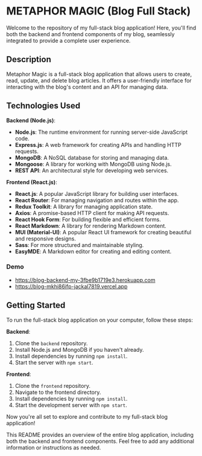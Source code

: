 # METAPHOR MAGIC (Blog Full Stack)

Welcome to the repository of my full-stack blog application! Here, you'll find both the backend and frontend components of my blog, seamlessly integrated to provide a complete user experience.

## Description

Metaphor Magic is a full-stack blog application that allows users to create, read, update, and delete blog articles. It offers a user-friendly interface for interacting with the blog's content and an API for managing data.

## Technologies Used

**Backend (Node.js)**:
- **Node.js**: The runtime environment for running server-side JavaScript code.
- **Express.js**: A web framework for creating APIs and handling HTTP requests.
- **MongoDB**: A NoSQL database for storing and managing data.
- **Mongoose**: A library for working with MongoDB using Node.js.
- **REST API**: An architectural style for developing web services.

**Frontend (React.js)**:
- **React.js**: A popular JavaScript library for building user interfaces.
- **React Router**: For managing navigation and routes within the app.
- **Redux Toolkit**: A library for managing application state.
- **Axios**: A promise-based HTTP client for making API requests.
- **React Hook Form**: For building flexible and efficient forms.
- **React Markdown**: A library for rendering Markdown content.
- **MUI (Material-UI)**: A popular React UI framework for creating beautiful and responsive designs.
- **Sass**: For more structured and maintainable styling.
- **EasyMDE**: A Markdown editor for creating and editing content.

### Demo

- https://blog-backend-my-3fbe9b1719e3.herokuapp.com
- https://blog-mkhi86ifp-jackal7819.vercel.app

## Getting Started

To run the full-stack blog application on your computer, follow these steps:

**Backend**:
1. Clone the `backend` repository.
2. Install Node.js and MongoDB if you haven't already.
3. Install dependencies by running `npm install`.
4. Start the server with `npm start`.

**Frontend**:
1. Clone the `frontend` repository.
2. Navigate to the frontend directory.
3. Install dependencies by running `npm install`.
4. Start the development server with `npm start`.

Now you're all set to explore and contribute to my full-stack blog application!

This README provides an overview of the entire blog application, including both the backend and frontend components. Feel free to add any additional information or instructions as needed.